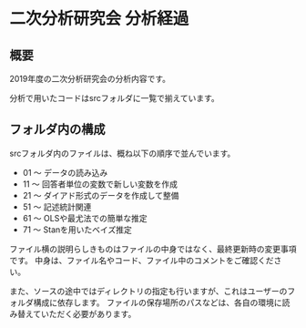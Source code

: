 # 二次分析研究会 分析経過

## 概要
2019年度の二次分析研究会の分析内容です。

分析で用いたコードはsrcフォルダに一覧で揃えています。

## フォルダ内の構成
srcフォルダ内のファイルは、概ね以下の順序で並んでいます。

- 01 〜 データの読み込み
- 11 〜 回答者単位の変数で新しい変数を作成
- 21 〜 ダイアド形式のデータを作成して整備
- 51 〜 記述統計関連
- 61 〜 OLSや最尤法での簡単な推定
- 71 〜 Stanを用いたベイズ推定

ファイル横の説明らしきものはファイルの中身ではなく、最終更新時の変更事項です。
中身は、ファイル名やコード、ファイル中のコメントをご確認ください。

また、ソースの途中ではディレクトリの指定も行いますが、これはユーザーのフォルダ構成に依存します。
ファイルの保存場所のパスなどは、各自の環境に読み替えていただく必要があります。